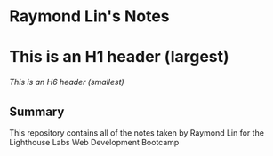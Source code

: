 # Raymond Lin's Notes
# This is an H1 header (largest)
###### This is an H6 header (smallest)

## Summary
This repository contains all of the notes taken by Raymond Lin for the Lighthouse Labs Web Development Bootcamp